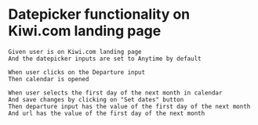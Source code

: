 # Datepicker functionality on Kiwi.com landing page

    Given user is on Kiwi.com landing page
    And the datepicker inputs are set to Anytime by default

    When user clicks on the Departure input 
    Then calendar is opened

    When user selects the first day of the next month in calendar
    And save changes by clicking on "Set dates" button
    Then departure input has the value of the first day of the next month
    And url has the value of the first day of the next month 